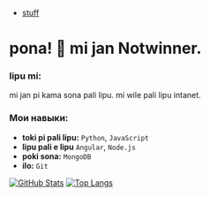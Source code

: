 - [stuff](https://namemc.com/profile/Notwinner.1)
# pona! 👋 mi jan Notwinner.



### lipu mi:

mi jan pi kama sona pali lipu. mi wile pali lipu intanet.
### Мои навыки:

* **toki pi pali lipu:** `Python`, `JavaScript`
* **lipu pali e lipu** `Angular`, `Node.js`
* **poki sona:** `MongoDB`
* **ilo:** `Git`

[![GitHub Stats](https://github-readme-stats.vercel.app/api?username=Notwinner0&show_icons=true)](https://github.com/anuraghazra/github-readme-stats)
[![Top Langs](https://github-readme-stats.vercel.app/api/top-langs/?username=Notwinner0&layout=compact)](https://github.com/anuraghazra/github-readme-stats)

<!---
Notwinner0/Notwinner0 is a ✨ special ✨ repository because its `README.md` (this file) appears on your GitHub profile.
You can click the Preview link to take a look at your changes.
--->
